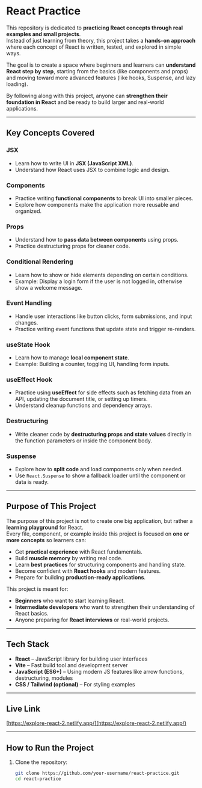 # React Practice  

This repository is dedicated to **practicing React concepts through real examples and small projects**.  
Instead of just learning from theory, this project takes a **hands-on approach** where each concept of React is written, tested, and explored in simple ways.  

The goal is to create a space where beginners and learners can **understand React step by step**, starting from the basics (like components and props) and moving toward more advanced features (like hooks, Suspense, and lazy loading).  

By following along with this project, anyone can **strengthen their foundation in React** and be ready to build larger and real-world applications.  

---

## Key Concepts Covered  

### JSX  
- Learn how to write UI in **JSX (JavaScript XML)**.  
- Understand how React uses JSX to combine logic and design.  

### Components  
- Practice writing **functional components** to break UI into smaller pieces.  
- Explore how components make the application more reusable and organized.  

### Props  
- Understand how to **pass data between components** using props.  
- Practice destructuring props for cleaner code.  

### Conditional Rendering  
- Learn how to show or hide elements depending on certain conditions.  
- Example: Display a login form if the user is not logged in, otherwise show a welcome message.  

### Event Handling  
- Handle user interactions like button clicks, form submissions, and input changes.  
- Practice writing event functions that update state and trigger re-renders.  

### useState Hook  
- Learn how to manage **local component state**.  
- Example: Building a counter, toggling UI, handling form inputs.  

### useEffect Hook  
- Practice using **useEffect** for side effects such as fetching data from an API, updating the document title, or setting up timers.  
- Understand cleanup functions and dependency arrays.  

### Destructuring  
- Write cleaner code by **destructuring props and state values** directly in the function parameters or inside the component body.  

### Suspense  
- Explore how to **split code** and load components only when needed.  
- Use `React.Suspense` to show a fallback loader until the component or data is ready.  

---

## Purpose of This Project  

The purpose of this project is not to create one big application, but rather a **learning playground** for React.  
Every file, component, or example inside this project is focused on **one or more concepts** so learners can:  

- Get **practical experience** with React fundamentals.  
- Build **muscle memory** by writing real code.  
- Learn **best practices** for structuring components and handling state.  
- Become confident with **React hooks** and modern features.  
- Prepare for building **production-ready applications**.  

This project is meant for:  
- **Beginners** who want to start learning React.  
- **Intermediate developers** who want to strengthen their understanding of React basics.  
- Anyone preparing for **React interviews** or real-world projects.  

---

## Tech Stack  

- **React** – JavaScript library for building user interfaces  
- **Vite** – Fast build tool and development server  
- **JavaScript (ES6+)** – Using modern JS features like arrow functions, destructuring, modules  
- **CSS / Tailwind (optional)** – For styling examples  

---

## Live Link

[https://explore-react-2.netlify.app/](https://explore-react-2.netlify.app/)

---

## How to Run the Project  

1. Clone the repository:  
   ```bash
   git clone https://github.com/your-username/react-practice.git
   cd react-practice
